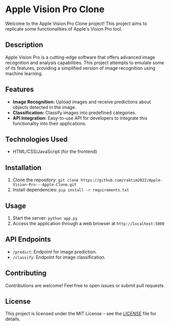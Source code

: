 # Apple Vision Pro Clone

Welcome to the Apple Vision Pro Clone project! This project aims to replicate some functionalities of Apple's Vision Pro tool.

## Description

Apple Vision Pro is a cutting-edge software that offers advanced image recognition and analysis capabilities. This project attempts to emulate some of its features, providing a simplified version of image recognition using machine learning.

## Features

- **Image Recognition:** Upload images and receive predictions about objects detected in the image.
- **Classification:** Classify images into predefined categories.
- **API Integration:** Easy-to-use API for developers to integrate this functionality into their applications.

## Technologies Used

- HTML/CSS/JavaScript (for the frontend)

## Installation

1. Clone the repository: `git clone https://github.com/raktim2022/Apple-Vision-Pro---Apple-Clone.git`
2. Install dependencies: `pip install -r requirements.txt`

## Usage

1. Start the server: `python app.py`
2. Access the application through a web browser at `http://localhost:5000`

## API Endpoints

- `/predict`: Endpoint for image prediction.
- `/classify`: Endpoint for image classification.

## Contributing

Contributions are welcome! Feel free to open issues or submit pull requests.

## License

This project is licensed under the MIT License - see the [LICENSE](LICENSE) file for details.
